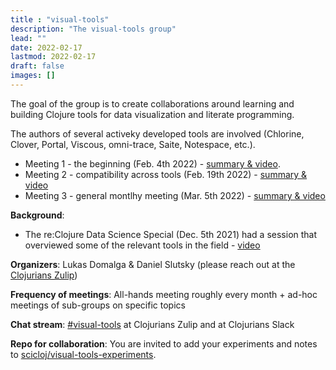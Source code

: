 ```yaml
---
title : "visual-tools"
description: "The visual-tools group"
lead: ""
date: 2022-02-17
lastmod: 2022-02-17
draft: false
images: []
---
```


The goal of the group is to create collaborations around learning and building Clojure tools for data visualization and literate programming.

The authors of several activeky developed tools are involved (Chlorine, Clover, Portal, Viscous, omni-trace, Saite, Notespace, etc.).

* Meeting 1 - the beginning (Feb. 4th 2022) - [summary & video](https://clojureverse.org/t/visual-tools-meeting-1-summary-video/).
* Meeting 2 - compatibility across tools (Feb. 19th 2022) - [summary & video](https://clojureverse.org/t/visual-tools-meeting-2-summary-video/)
* Meeting 3 - general montlhy meeting (Mar. 5th 2022) - [summary & video](https://clojureverse.org/t/visual-tools-meeting-3-summary-video/)

**Background**:
* The re:Clojure Data Science Special (Dec. 5th 2021) had a session that overviewed some of the relevant tools in the field - [video](https://www.youtube.com/watch?v=lqb4XlFI-08&list=PLtw0bWXdq7pNyb2NojSGBnCARRuvLxsAc&index=5)

**Organizers**: Lukas Domalga & Daniel Slutsky (please reach out at the [Clojurians Zulip](https://clojurians.zulipchat.com/))

**Frequency of meetings**: All-hands meeting roughly every month + ad-hoc meetings of sub-groups on specific topics

**Chat stream**: [#visual-tools](https://clojurians.zulipchat.com/#narrow/stream/313390-visual-tools) at Clojurians Zulip and at Clojurians Slack

**Repo for collaboration**: You are invited to add your experiments and notes to [scicloj/visual-tools-experiments](https://github.com/scicloj/visual-tools-experiments).


